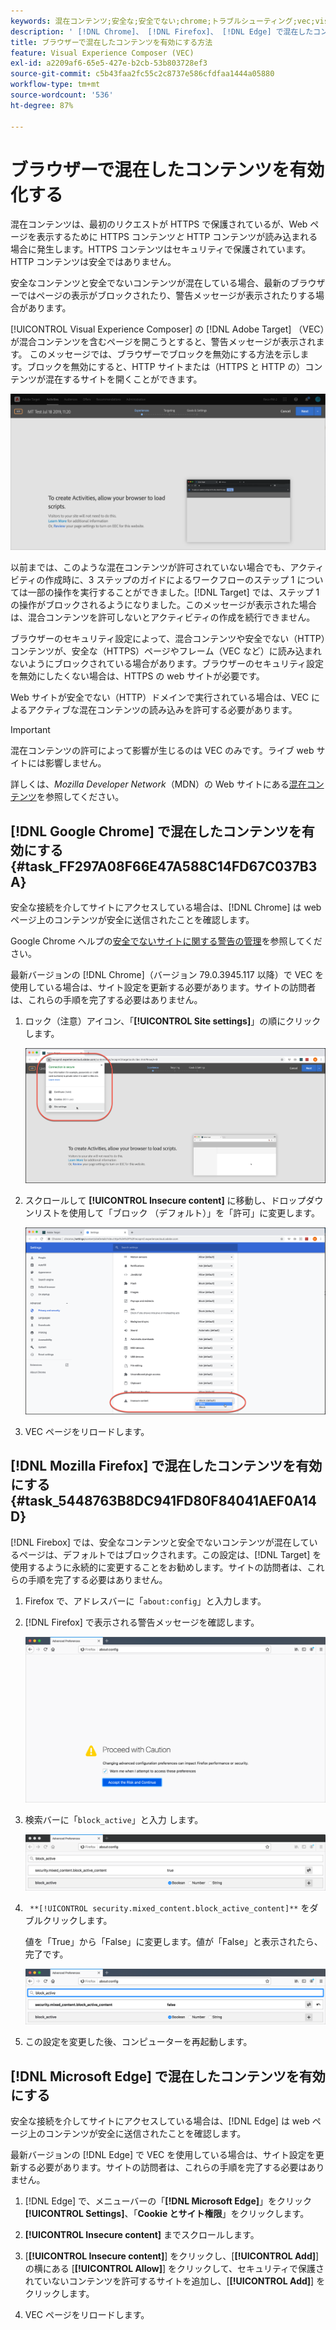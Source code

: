 ```yaml
---
keywords: 混在コンテンツ;安全な;安全でない;chrome;トラブルシューティング;vec;visual experience composer;安全でない;http;https;firefox;internet explorer
description: ' [!DNL Chrome]、 [!DNL Firefox]、 [!DNL Edge] で混在したコンテンツを有効にする方法について説明します。'
title: ブラウザーで混在したコンテンツを有効にする方法
feature: Visual Experience Composer (VEC)
exl-id: a2209af6-65e5-427e-b2cb-53b803728ef3
source-git-commit: c5b43faa2fc55c2c8737e586cfdfaa1444a05880
workflow-type: tm+mt
source-wordcount: '536'
ht-degree: 87%

---
```


# ブラウザーで混在したコンテンツを有効化する

混在コンテンツは、最初のリクエストが HTTPS で保護されているが、Web ページを表示するために HTTPS コンテンツ&#x200B;*と* HTTP コンテンツが読み込まれる場合に発生します。HTTPS コンテンツはセキュリティで保護されています。HTTP コンテンツは安全ではありません。

安全なコンテンツと安全でないコンテンツが混在している場合、最新のブラウザーではページの表示がブロックされたり、警告メッセージが表示されたりする場合があります。

[!UICONTROL Visual Experience Composer] の [!DNL Adobe Target] （VEC）が混合コンテンツを含むページを開こうとすると、警告メッセージが表示されます。 このメッセージでは、ブラウザーでブロックを無効にする方法を示します。ブロックを無効にすると、HTTP サイトまたは（HTTPS と HTTP の）コンテンツが混在するサイトを開くことができます。

![混在コンテンツの警告](/help/main/c-experiences/c-visual-experience-composer/r-troubleshoot-composer/assets/mixed_content_warning.png)

以前までは、このような混在コンテンツが許可されていない場合でも、アクティビティの作成時に、3 ステップのガイドによるワークフローのステップ 1 については一部の操作を実行することができました。[!DNL Target] では、ステップ 1 の操作がブロックされるようになりました。このメッセージが表示された場合は、混合コンテンツを許可しないとアクティビティの作成を続行できません。

ブラウザーのセキュリティ設定によって、混合コンテンツや安全でない（HTTP）コンテンツが、安全な（HTTPS）ページやフレーム（VEC など）に読み込まれないようにブロックされている場合があります。ブラウザーのセキュリティ設定を無効にしたくない場合は、HTTPS の web サイトが必要です。

Web サイトが安全でない（HTTP）ドメインで実行されている場合は、VEC によるアクティブな混在コンテンツの読み込みを許可する必要があります。

>[!IMPORTANT]
>
>混在コンテンツの許可によって影響が生じるのは VEC のみです。ライブ web サイトには影響しません。

詳しくは、*Mozilla Developer Network*（MDN）の Web サイトにある[混在コンテンツ](https://developer.mozilla.org/ja/docs/Web/Security/Mixed_content)を参照してください。

## [!DNL Google Chrome] で混在したコンテンツを有効にする {#task_FF297A08F66E47A588C14FD67C037B3A}

安全な接続を介してサイトにアクセスしている場合は、[!DNL Chrome] は web ページ上のコンテンツが安全に送信されたことを確認します。

Google Chrome ヘルプの[安全でないサイトに関する警告の管理](https://support.google.com/chrome/answer/99020?hl=ja)を参照してください。

最新バージョンの [!DNL Chrome]（バージョン 79.0.3945.117 以降）で VEC を使用している場合は、サイト設定を更新する必要があります。サイトの訪問者は、これらの手順を完了する必要はありません。

1. ロック（注意）アイコン、「**[!UICONTROL Site settings]**」の順にクリックします。

   ![サイト設定](/help/main/c-experiences/c-visual-experience-composer/r-troubleshoot-composer/assets/site-settings.png)

1. スクロールして **[!UICONTROL Insecure content]** に移動し、ドロップダウンリストを使用して「ブロック （デフォルト）」を「許可」に変更します。

   ![安全でないコンテンツ](/help/main/c-experiences/c-visual-experience-composer/r-troubleshoot-composer/assets/insecure-content.png)

1. VEC ページをリロードします。

## [!DNL Mozilla Firefox] で混在したコンテンツを有効にする {#task_5448763B8DC941FD80F84041AEF0A14D}

[!DNL Firebox] では、安全なコンテンツと安全でないコンテンツが混在しているページは、デフォルトではブロックされます。この設定は、[!DNL Target] を使用するように永続的に変更することをお勧めします。サイトの訪問者は、これらの手順を完了する必要はありません。

1. Firefox で、アドレスバーに「`about:config`」と入力します。
1. [!DNL Firefox] で表示される警告メッセージを確認します。

   ![Firefox 警告](/help/main/c-experiences/c-visual-experience-composer/r-troubleshoot-composer/assets/firefox.png)

1. 検索バーに「`block_active`」と入力 します。

   ![Firefox block_active 設定](/help/main/c-experiences/c-visual-experience-composer/r-troubleshoot-composer/assets/firefox3.png)

1. ` **[!UICONTROL security.mixed_content.block_active_content]**` をダブルクリックします。

   値を「True」から「False」に変更します。値が「False」と表示されたら、完了です。

   ![Firefox のセキュリティ](/help/main/c-experiences/c-visual-experience-composer/r-troubleshoot-composer/assets/firefox2.png)

1. この設定を変更した後、コンピューターを再起動します。

## [!DNL Microsoft Edge] で混在したコンテンツを有効にする

安全な接続を介してサイトにアクセスしている場合は、[!DNL Edge] は web ページ上のコンテンツが安全に送信されたことを確認します。

最新バージョンの [!DNL Edge] で VEC を使用している場合は、サイト設定を更新する必要があります。サイトの訪問者は、これらの手順を完了する必要はありません。

1. [!DNL Edge] で、メニューバーの「**[!DNL Microsoft Edge]**」をクリック **[!UICONTROL Settings]**、「**Cookie とサイト権限**」をクリックします。

1. **[!UICONTROL Insecure content]** までスクロールします。

1. [**[!UICONTROL Insecure content]**] をクリックし、[**[!UICONTROL Add]**] の横にある [**[!UICONTROL Allow]**] をクリックして、セキュリティで保護されていないコンテンツを許可するサイトを追加し、[**[!UICONTROL Add]**] をクリックします。

1. VEC ページをリロードします。
